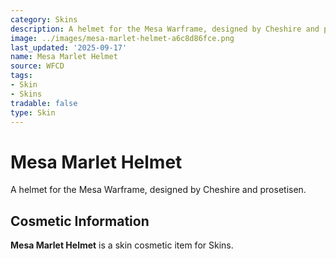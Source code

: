 ```yaml
---
category: Skins
description: A helmet for the Mesa Warframe, designed by Cheshire and prosetisen.
image: ../images/mesa-marlet-helmet-a6c8d86fce.png
last_updated: '2025-09-17'
name: Mesa Marlet Helmet
source: WFCD
tags:
- Skin
- Skins
tradable: false
type: Skin
---
```


# Mesa Marlet Helmet

A helmet for the Mesa Warframe, designed by Cheshire and prosetisen.

## Cosmetic Information

**Mesa Marlet Helmet** is a skin cosmetic item for Skins.

